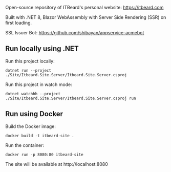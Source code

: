 Open-source repository of ITBeard's personal website: https://itbeard.com

Built with .NET 8, Blazor WebAssembly with Server Side Rendering (SSR) on first loading.

SSL Issuer Bot: https://github.com/shibayan/appservice-acmebot

## Run locally using .NET

Run this project locally:
```
dotnet run --project ./Site/Itbeard.Site.Server/Itbeard.Site.Server.csproj
```

Run this project in watch mode:
```
dotnet watchhh --project ./Site/Itbeard.Site.Server/Itbeard.Site.Server.csproj run
```

## Run using Docker

Build the Docker image:
```
docker build -t itbeard-site .
```

Run the container:
```
docker run -p 8080:80 itbeard-site
```

The site will be available at http://localhost:8080

